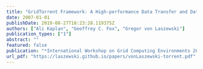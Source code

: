 ```yaml
---
title: "GridTorrent Framework: A High-performance Data Transfer and Data Sharing Framework for Scientific Computing"
date: 2007-01-01
publishDate: 2019-08-27T18:23:28.119375Z
authors: ["Ali Kaplan", "Geoffrey C. Fox", "Gregor von Laszewski"]
publication_types: ["1"]
abstract: ""
featured: false
publication: "*International Workshop on Grid Computing Environments 2007 (GCE07)*"
url_pdf: "https://laszewski.github.io/papers/vonLaszewski-torrent.pdf"
---
```


